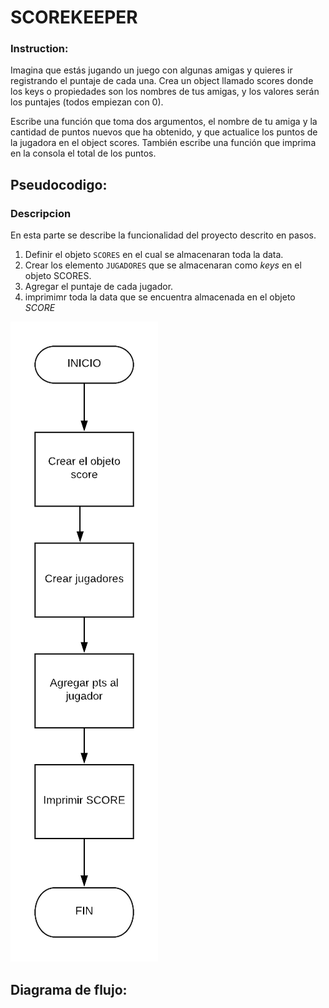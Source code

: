 # SCOREKEEPER

### Instruction:
Imagina que estás jugando un juego con algunas amigas y quieres ir registrando el puntaje de cada una. Crea un object llamado scores donde los keys o propiedades son los nombres de tus amigas, y los valores serán los puntajes (todos empiezan con 0).

Escribe una función que toma dos argumentos, el nombre de tu amiga y la cantidad de puntos nuevos que ha obtenido, y que actualice los puntos de la jugadora en el object scores. También escribe una función que imprima en la consola el total de los puntos.

## Pseudocodigo:

### Descripcion
En esta parte se describe la funcionalidad del proyecto descrito en pasos.
1. Definir el objeto `SCORES` en el cual se almacenaran toda la data.
2. Crear los elemento `JUGADORES` que se almacenaran como *keys* en el objeto SCORES.
3. Agregar el puntaje de cada jugador.
4. imprimimr toda la data que se encuentra almacenada en el objeto _SCORE_

![Diagrama de flujo del problema SCOREKEEPER](asset/img/Diagrama.png)

## Diagrama de flujo:
